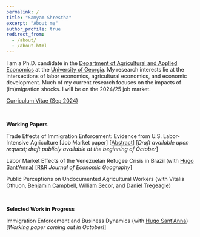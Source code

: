 ```yaml
---
permalink: /
title: "Samyam Shrestha"
excerpt: "About me"
author_profile: true
redirect_from: 
  - /about/
  - /about.html
---
```


I am a Ph.D. candidate in the [Department of Agricultural and Applied Economics](https://agecon.uga.edu/) at the [University of Georgia](https://uga.edu). My research interests lie at the intersections of labor economics, agricultural economics, and economic development. Much of my current research focuses on the impacts of (im)migration shocks. I will be on the 2024/25 job market.

[Curriculum Vitae (Sep 2024)](https://shsamyam.github.io/files/CV_Sep_14_2024.pdf)

<p>&nbsp;</p>

**Working Papers**

Trade Effects of Immigration Enforcement: Evidence from U.S. Labor-Intensive Agriculture [Job Market paper] [[Abstract](https://shsamyam.org/files/JMP_Abstract.pdf)] [_Draft available upon request; draft publicly available at the beginning of October_]

Labor Market Effects of the Venezuelan Refugee Crisis in Brazil (with [Hugo Sant'Anna](https://hsantanna.org/)) [R&R _Journal of Economic Geography_]

Public Perceptions on Undocumented Agricultural Workers (with Vitalis Othuon, [Benjamin Campbell](https://agecon.uga.edu/people/faculty/benjamin-campbell.html), [William Secor](https://agecon.uga.edu/people/faculty/will-secor.html), and [Daniel Tregeagle](https://cals.ncsu.edu/agricultural-and-resource-economics/people/daniel-tregeagle/))

<p>&nbsp;</p>

**Selected Work in Progress**

Immigration Enforcement and Business Dynamics (with [Hugo Sant'Anna](https://hsantanna.org/)) [_Working paper coming out in October!_]
